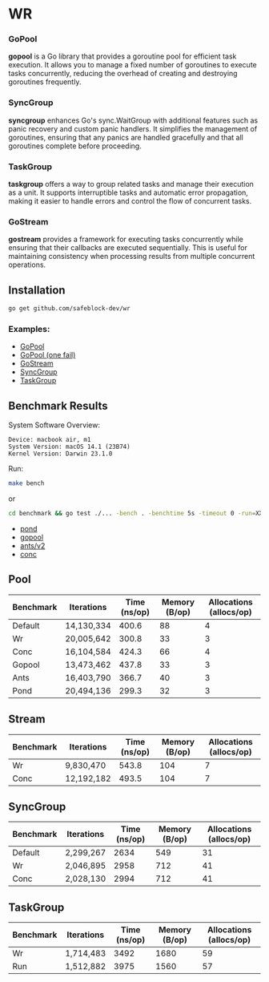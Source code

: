 # WR

### GoPool

**gopool** is a Go library that provides a goroutine pool for efficient task execution. It allows you to manage a fixed number of goroutines to execute tasks concurrently, reducing the overhead of creating and destroying goroutines frequently.

### SyncGroup
**syncgroup** enhances Go's sync.WaitGroup with additional features such as panic recovery and custom panic handlers. It simplifies the management of goroutines, ensuring that any panics are handled gracefully and that all goroutines complete before proceeding.

### TaskGroup
**taskgroup** offers a way to group related tasks and manage their execution as a unit. It supports interruptible tasks and automatic error propagation, making it easier to handle errors and control the flow of concurrent tasks.

### GoStream
**gostream** provides a framework for executing tasks concurrently while ensuring that their callbacks are executed sequentially. This is useful for maintaining consistency when processing results from multiple concurrent operations.

## Installation

```sh
go get github.com/safeblock-dev/wr
```

### Examples:

- [GoPool](example/gopool/main.go)
- [GoPool (one fail)](example/gopool_one_fail/main.go)
- [GoStream](example/gostream/main.go)
- [SyncGroup](example/syncgroup/main.go)
- [TaskGroup](example/taskgroup/main.go)

## Benchmark Results

System Software Overview:

    Device: macbook air, m1
    System Version: macOS 14.1 (23B74)
    Kernel Version: Darwin 23.1.0


Run:

```sh
make bench
```

or 

```sh
cd benchmark && go test ./... -bench . -benchtime 5s -timeout 0 -run=XXX -cpu 1 -benchmem
```

- [pond](github.com/alitto/pond)
- [gopool](github.com/devchat-ai/gopool)
- [ants/v2](github.com/panjf2000/ants/v2)
- [conc](github.com/sourcegraph/conc)

## Pool

| Benchmark       | Iterations        | Time (ns/op)      | Memory (B/op)    | Allocations (allocs/op) |
|-----------------|-------------------|-------------------|------------------|-------------------------|
| Default         | 14,130,334        | 400.6             | 88               | 4                       |
| Wr              | 20,005,642        | 300.8             | 33               | 3                       |
| Conc            | 16,104,584        | 424.3             | 66               | 4                       |
| Gopool          | 13,473,462        | 437.8             | 33               | 3                       |
| Ants            | 16,403,790        | 366.7             | 40               | 3                       |
| Pond            | 20,494,136        | 299.3             | 32               | 3                       |

## Stream

| Benchmark       | Iterations        | Time (ns/op)      | Memory (B/op)    | Allocations (allocs/op) |
|-----------------|-------------------|-------------------|------------------|-------------------------|
| Wr              | 9,830,470         | 543.8             | 104              | 7                       |
| Conc            | 12,192,182        | 493.5             | 104              | 7                       |

## SyncGroup

| Benchmark       | Iterations        | Time (ns/op)      | Memory (B/op)    | Allocations (allocs/op) |
|-----------------|-------------------|-------------------|------------------|-------------------------|
| Default         | 2,299,267         | 2634              | 549              | 31                      |
| Wr              | 2,046,895         | 2958              | 712              | 41                      |
| Conc            | 2,028,130         | 2994              | 712              | 41                      |

## TaskGroup

| Benchmark       | Iterations        | Time (ns/op)      | Memory (B/op)    | Allocations (allocs/op) |
|-----------------|-------------------|-------------------|------------------|-------------------------|
| Wr              | 1,714,483         | 3492              | 1680             | 59                      |
| Run             | 1,512,882         | 3975              | 1560             | 57                      |